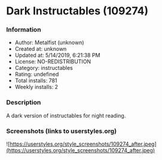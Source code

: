 # Dark Instructables (109274)

### Information
- Author: Metalfist (unknown)
- Created at: unknown
- Updated at: 5/14/2019, 6:21:38 PM
- License: NO-REDISTRIBUTION
- Category: instructables
- Rating: undefined
- Total installs: 781
- Weekly installs: 2


### Description
A dark version of instructables for night reading.


### Screenshots (links to userstyles.org)
![https://userstyles.org/style_screenshots/109274_after.jpeg](https://userstyles.org/style_screenshots/109274_after.jpeg)


